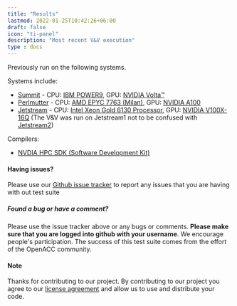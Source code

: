 ```yaml
--- 
title: "Results" 
lastmod: 2022-01-25T10:42:26+06:00 
draft: false
icon: "ti-panel"
description: "Most recent V&V execution"
type : docs
---
```


Previously run on the following systems. 

Systems include:

* [Summit](https://www.olcf.ornl.gov/summit/) - CPU: [IBM POWER9](https://www.ibm.com/it-infrastructure/power/power9), GPU: [NVIDIA Volta™](https://www.nvidia.com/en-us/data-center/v100/)
* [Perlmutter](https://www.nersc.gov/systems/perlmutter/) - CPU: [AMD EPYC 7763 (Milan)](https://www.amd.com/en/products/cpu/amd-epyc-7763), GPU: [NVIDIA A100](https://www.nvidia.com/en-us/data-center/a100/)
* [Jetstream](https://portal.xsede.org/jetstream) - CPU: [Intel Xeon Gold 6130 Processor](https://ark.intel.com/content/www/us/en/ark/products/120492/intel-xeon-gold-6130-processor-22m-cache-2-10-ghz.html), GPU: [NVIDIA V100X-16Q](https://www.nvidia.com/en-us/data-center/a100/)
(The V&V was run on Jetstream1 not to be confused with [Jetstream2](https://jetstream-cloud.org))

Compilers:
* [NVDIA HPC SDK (Software Development Kit)](https://developer.nvidia.com/hpc-sdk)


#### Having issues?

Please use our [Github issue tracker](https://github.com/OpenACCUserGroup/OpenACCV-V/issues) to report any issues that you are having with out test suite

##### Found a bug or have a comment?

Please use the issue tracker above or any bugs or comments. **Please make sure that you are logged into github with your username**. We encourage people's participation. The success of this test suite comes from the effort of the OpenACC community.

#### Note

Thanks for contributing to our project. By contributing to our project you agree to our [license agreement](/license) and allow us to use and distribute your code.
